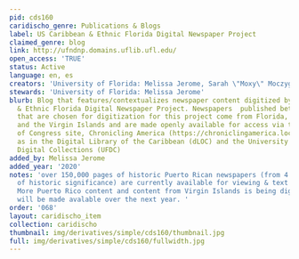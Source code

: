 ```yaml
---
pid: cds160
caridischo_genre: Publications & Blogs
label: US Caribbean & Ethnic Florida Digital Newspaper Project
claimed_genre: blog
link: http://ufndnp.domains.uflib.ufl.edu/
open_access: 'TRUE'
status: Active
language: en, es
creators: 'University of Florida: Melissa Jerome, Sarah \"Moxy\" Moczygemba '
stewards: 'University of Florida: Melissa Jerome'
blurb: Blog that features/contextualizes newspaper content digitized by the US Caribbean
  & Ethnic Florida Digital Newspaper Project. Newspapers  published between 1800-1963
  that are chosen for digitization for this project come from Florida, Puerto Rico
  and the Virgin Islands and are made openly available for access via the Library
  of Congress site, Chronicling America (https://chroniclingamerica.loc.gov/) as well
  as in the Digital Library of the Caribbean (dLOC) and the University of Florida
  Digital Collections (UFDC)
added_by: Melissa Jerome
added_year: '2020'
notes: 'over 150,000 pages of historic Puerto Rican newspapers (from 4 unique titles
  of historic significance) are currently available for viewing & text searching;
  More Puerto Rico content and content from Virgin Islands is being digitized and
  will be made avalable over the next year. '
order: '068'
layout: caridischo_item
collection: caridischo
thumbnail: img/derivatives/simple/cds160/thumbnail.jpg
full: img/derivatives/simple/cds160/fullwidth.jpg
---
```

